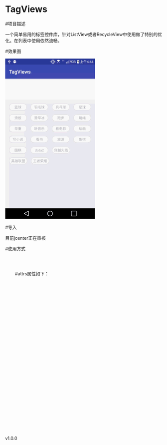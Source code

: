 # TagViews


#项目描述

一个简单易用的标签控件库，针对ListView或者RecycleView中使用做了特别的优化。在列表中使用依然流畅。


#效果图

 ![image](https://github.com/ludaiqian/TagViews/blob/master/sample/screenshot/phone_screen.gif)
 
#导入

目前jcenter正在审核


#使用方式
<pre><code>
   <com.flqy.tagviews.TagLayout
        android:id="@+id/skillTags"
        android:layout_width="match_parent"
        android:layout_height="wrap_content"
        android:paddingRight="16dp"
        android:paddingLeft="16dp"
        android:paddingTop="16dp"
        android:paddingBottom="16dp"
        app:horizontalSpace="16dp"
        app:verticalSpace="16dp"
        app:tagTextSize="14sp"
        app:tagTextColor="@color/selector_label_text"
        app:tagBackground="@drawable/selector_label_tag"
        app:tagTextHorizontalPadding="8dp"
        app:tagTextVerticalPadding="4dp"
        app:tagMinWidth="70dp"
        app:tagSelectMode="multiple"/>
</code></pre>
        
#attrs属性如下：
<pre><code>

 <declare-styleable name="TagLayout">
        <attr name="horizontalSpace" format="dimension" /><!-- tag之间的横向间距-->
        <attr name="verticalSpace" format="dimension" /><!-- tag之间的纵向间距-->
        <attr name="maxLines" format="integer" /><!-- 最大行数-->
        <attr name="tagResId" format="reference" /><!-- tag TextView资源id，可将tag文字大小、颜色、背景、padding等单独配置提升复用性-->
        <attr name="tagTextSize" format="dimension" /><!-- tag文字大小-->
        <attr name="tagBackground" format="reference" /><!-- tag背景-->
        <attr name="tagMinWidth" format="dimension" /><!-- tag最小宽度-->
        <attr name="tagTextColor" format="color" /><!-- tag文字颜色-->
        <attr name="tagTextHorizontalPadding" format="dimension" /><!-- tag 内部横向padding-->
        <attr name="tagTextVerticalPadding" format="dimension" /><!-- tag 内部纵向padding-->
        <attr name="maximumSelectionCount" format="integer" /><!-- 设置最多能够选择的个数-->
        <attr name="tagSelectMode" format="enum"><!-- 单选 多选-->
            <enum name="single" value="1"></enum><!--单选-->
            <enum name="multiple" value="2"></enum><!--多选-->
            <enum name="none" value="0"></enum><!--不可选-->
        </attr>
        <!--以下配置建议在列表中提高性能使用-->
        <attr name="cacheMode" format="enum"><!-- 缓存方式，常用方式下没有影响，当tag需要在RecycleView或者ListView中显示，设置为lazy能显著提高性能-->
            <enum name="auto" value="0"></enum><!--自动根据当前tag数量来增删childView，默认方式-->
            <enum name="lazy" value="1"></enum><!--tag数量会根据最大tag数量来决定，大于会等于tag数量的childView自动隐藏，而不是删除，性能最佳-->
            <enum name="none" value="2"></enum><!--不使用缓存-->
        </attr>
        <attr name="maxTags" format="integer" /><!--tags最大显示数量-->
        <attr name="preCache" format="boolean" /><!-- 预缓存，初始化时预先添加一定数量的childView-->

    </declare-styleable>
 
</code></pre>
v1.0.0


